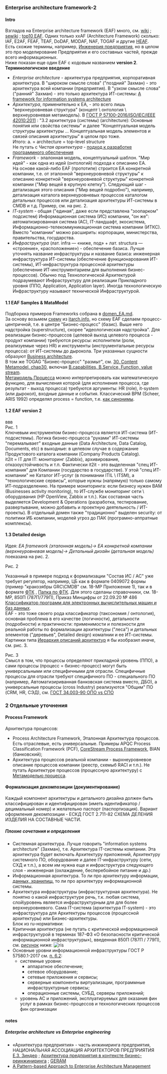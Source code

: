 ### Enterprise architecture framework-2
#### Intro
Взгладов на Enterprise architecture framework (EAF) много, см. [wiki](https://en.wikipedia.org/wiki/Enterprise_architecture_framework) ; [sewiki](http://sewiki.ru/%D0%9A%D0%B0%D1%82%D0%B5%D0%B3%D0%BE%D1%80%D0%B8%D1%8F:%D0%90%D1%80%D1%85%D0%B8%D1%82%D0%B5%D0%BA%D1%82%D1%83%D1%80%D0%BD%D1%8B%D0%B5_%D0%BF%D0%BE%D0%B4%D1%85%D0%BE%D0%B4%D1%8B) ; [top10 EAF](https://terrafirma.com.au/architecture/top-10-enterprise-architecture-frameworks/). Одних только xxAF (Architecture Framework) сколько: IAF, E2AF, FEAF, TEAF, DoDAF, MODAF, NAF, TOGAF и другие [HEAF](https://scialert.net/fulltext/?doi=tasr.2016.33.43).   
Есть схожие термины, например, [Инженерия предприятия](http://sewiki.ru/%D0%98%D0%BD%D0%B6%D0%B5%D0%BD%D0%B5%D1%80%D0%B8%D1%8F_%D0%BF%D1%80%D0%B5%D0%B4%D0%BF%D1%80%D0%B8%D1%8F%D1%82%D0%B8%D1%8F), но в целом это про моделирование Предприятия и его составных частей, прежде всего информационных.    
Ниже показан еще один EAF с кодовым названием **version 2**.  
**Терминологичское введение**  
- *Enterprise architecture* - архитектура предприятия, корпоративная архитектура. В "широком смысле слова" ("поздний" Захман) - это архитектура всей компании (предприятия).  В "узком смысле слова" ("ранний" Захман) - это только архитектура ИТ-системы: [A framework for information systems architecture](https://studfile.net/preview/5762248/page:4/)  
- *Архитектура*, применительно к EA, - это всего лишь "верхнеуровневая структура" (концепт \ онтология \ верхнеуровневая метамодель). В [ГОСТ Р 57100-2016/ISO/IEC/IEEE 42010:2011](https://npalib.ru/2016/09/22/gost-r-57100-2016-iso-iec-ieee-42010-2011-id272523/p6/) : "3.2 архитектура (системы) (architecture):  Основные понятия или свойства системы" и далее "Концептуальная модель структуры архитектуры ... Концептуальная модель элементов и связей описания архитектуры" в целом про тоже.  
Итого: a. = architecture = top-level structure   
Не путать с *Чистая архитектура* - [подход к разработке программного обеспечения](https://habr.com/ru/articles/905148/)  
- *Framework* - элалонная модель, концептуальный шаблон. "Мир идей" - как одна из идей (онтологий) подхода к описанию EA.  
На основе какой-либо EAF (прототипе) строится EA конкретной компании, т.е. от  эталонной "верхнеуровневой структуры" к описанию конкретной "верхнеуровневой структуры" конкретной компании ("Мир вещей в крупную клетку"). Следующий шаг - детализация этого описания ("Мир вещей подробно"), например, детализация каталога верхнеуровневых процессов каталогом детальных процессов или детализация архитектуры ИТ-системы в CMDB и т.д. Пример, см. на рис. 2.   
- *IT-system* - общая ("единая", даже если представлена "зоопарком" подсистем) Информационная система (ИС) компании, "он же": автоматизированная система (АС), IT-ландшафт, экосистема, Информационно-телекоммуникационная система компании (ИТКС). Вместо "компании" можно расширить: корпорации, министерства, правительства, государства.  
- *Инфраструктура* (лат. infra — «ниже, под» + лат. structura — «строение», «расположение») - обеспечение базиса. Лучше уточнять название инфраструктуры и название базиса: инженерная инфраструктура ИТ-системы (обеспечение функционарования ИТ-системы), ИТ-инфраструктура процессной архитектуры (обеспечение ИТ-инструментарием для выполнения бизнес-процессов). Обычно под Технологической Архитектурой подраумевают Инфраструктуру для реализации Прикладного уровня (ППО, Application, Application layer). Иногда технологическую Инфраструктуру называют технической Инфраструктурой.  

#### 1.1 EAF Samples & MataModel
Подборкка примеров Frameworks собрана в [domen_EA.md](https://github.com/bpmbpm/doc/blob/main/EA/GOST/domen_EA.md).   
За основу возьмем [схему](https://blogger.googleusercontent.com/img/b/R29vZ2xl/AVvXsEg86WC93GrNXJZR4NOaxTb-v_CcKggw2MKtjGfRh-Rr1i7qt-ynMXoC6pzyrC_4i9eMErAMPYf3juoz86pfF5O3dJkIGiCYNr51dIvDzSXaHsEXJYMcnvldmu_dwR4eyGKMsU5LAq-p9DYF/s16000/architecturetypes+%25281%2529.png) из [itarch.info](https://www.itarch.info/2020/05/what-is-it-architecture-and-different.html), но схему EAF сделаем процесс-центричной, т.е. в центре "Бизнес-процесс" (базис). Выше него надстройка (superstructure), скорее "идеологическая надстройка". Для реализации бизнес-процессов (целевой выход целевого процесса - продукт компании) требуются ресурсы: исполнители (роли, реализуемые через HR) и инструменты (инструментальные ресурсы процесса): от ИТ-системы до дырокола. Три указанных сущности образуют 
[Business architecture](https://github.com/bpmbpm/doc/tree/main/EA/BizArch).  
В том же TOGAG "Бизнес-процесс" "размыт", см. [30. Content Metamodel, chap30](https://pubs.opengroup.org/architecture/togaf9-doc/arch/chap30.html), включая [B.capabilities, B.Service, Function, value stream](https://pubs.opengroup.org/architecture/togaf9-doc/arch/Figures/34_contentfwk6.png).  
[Метамодель Процесса](https://github.com/bpmbpm/doc/blob/main/METAMODEL/PROCESS/process.md) можно интерпретировать как математическую функцию, для вычисления которой (для исполнения процесса, где результат - выход процесса) требуются аргументы: HR (role), it-system (или дырокол), входные данные и события. Классический BPM (Scheer, ARIS 1992) определял process = function, т.е. [как синонимы](https://habr.com/ru/articles/763910/). 

#### 1.2 EAF version 2
ввв  
Рис. 1  
Ключевым инструментом бизнес-процесса является ИТ-система (ИТ-подсистемы). Логика бизнес-процесса "руками" ИТ-системы "перемалывает" входные данные (Data Architecture, Data Catalog, Documents, etc) в выходные: в целевом случае в содержание Продуктового каталога компании (Company Products Catalog).  
it2it = IT для IT: мониторинг (Zabbix), архивирование, отказоустойчивость и т.п. Фактически it2it - это выделенная "спец ИТ-компания" для Компании (государство в государстве). У этой "спец ИТ-компании" не Каталог ИТ-услуг (в понимании ITIL \ ITSM), а  "технологические сервисы", которые нужны (напрямую) только самому ИТ-подразделению. На примере мониторинга: если бизнесу нужен BAM (Businesses activity monitoring), то ИТ-службе мониторинг сети \ оборудования (HP OpenView, Zabbix и т.п.). Как составная часть выделяется Development & Operations (разработка, тестирование, развертывание, можно добавить и проектную деятельность / ИТ-проекты).
В отдельный домен также "традиционно" выделен security: от политики ИБ компании, моделей угроз до ПАК (програмно-аппратные комплексы).
#### 1.3 Detailed design
Идея: *EA framework (эталонная модель)-> EA конкретной компании (верхнеуровневая модель)-> Детальный дизайн (детальная модель)* поеказана на рис. 2.

Рис. 2  

Указанный в примере подход к формализации "Состав ИС / АС" уже требует регулятор, например, ЦБ как в формате 0409072 формы (пример "кракозябры GRC\CMDB" см. 18-МР Приложение 1), так и в формате [ФТК](https://naufor.ru/download/conference/online_10122024/pres/6.pdf#page=8) , [Папка по ФТК](https://github.com/bpmbpm/doc/tree/main/EA/GOST/FTK). Для этого сделаны справочники, см. 18-МР, 850П (787П/779П), Приказ Минцифры  от 22.09.20 № 486 [Классификатор программ для электронных вычислительных машин и баз данных](https://adm.digital.gov.ru/app/uploads/2023/09/prikaz-%E2%84%96-486.pdf).  
EAF - это тоже своего рода классификатор (таксономия / онтология), основная проблема в его качестве (логичности), детальности (подробности) и практичности: применимости и полезности для реальной работы по формализации архитектуры ("леса") и детальных элементов ("деревьев", Detailed design) комапнии и ее ИТ-системы. Картинки типа [Иерархия описаний архитектур](https://intuit.ru/studies/mini_mba/944/courses/152/lecture/4236?page=8) я бы изобразил иначе, см. рис. 3.

Рис. 3  
Смысл в том, что процессы определяют прикладной уровень (ППО), а сами процессы (процесс = бизнес-процесс) могут быть универсальными или специфичными для отрасли. Специфичные процессы для отрасли требуют специфичного ПО - специального ПО (например, Автоматизириванная банковская система вместо, ДБО), а универсальные процессы (сross Industry) реализуются "Общим" ПО (CRM, HR, СЭД), см. [ГОСТ 34.003-90 ОПО vs СПО](https://dokipedia.ru/paragraph/5150744/49)  

### 2 Отдельные уточнения
#### Process Framework
Архитектура процессов:
- Process Architecture Framework, Эталонная Архитектура процессов. Есть отраслевые, есть универсальные. Примеры APQC Process Classification Framework (PCF), [CoreStream Process Framework](https://vc.ru/id1412386/1951507-klyuchevye-processy-organizatsii-s-corestream-i-apqc), BIAN (банковский);
- Архитектура процессов реальной компании - вырхнеуровневое описание процессов компании (реестр, схемыб RACI и т.п.). 
Не путать Архитектурe процессов (процессную архитектуру) с [Метамоделью процесса](https://github.com/bpmbpm/doc/blob/main/METAMODEL/PROCESS/process.md).
#### Формализация декомпозиции (документирование)
Каждый компонент архитектуры и детального дизайна должен быть классифицирован и идентифицирован (иметь идентификатор / децимальный номер) и желательно паспорт (паспортизация). Вариант оформления декомпозиции - ЕСКД ГОСТ 2.711-82 СХЕМА ДЕЛЕНИЯ ИЗДЕЛИЯ НА СОСТАВНЫЕ ЧАСТИ.   
##### Плохие сочетания и определения
- Системная архитектура. Лучше говорить "information systems architecture" (Захман), т.е. Архитектура IT-системы компании. Эта архитектура будет включать Архитектуру приложений, Архитектуру системного ПО, оборудование и далее IT-инфраструктуру (сети, СХД и т.п.), а всем им нужна еще и инфраструктура следующего слоя - инженерная (охлаждение, бесперебойное питание и др.) 
- Информационная архитектура. То ли про архитектуру информации, [данных, хранилищ](https://habr.com/ru/companies/otus/articles/911874/), то ли про архитектуру информационной системы. 
- Архитектура инфраструктуры (инфраструктурная архитектура). Не понятно о какой инфраструктуре речь, т.к. любая система, слой\уровень является инфраструктурным для для более верхнеуровневого. Сама IT-система (архитектура IT-system) - это инфраструктура для Архитектуры процессов (процессной архитектуры) или Бизнес-архитектуры.  
Блок из ru-нормативки:
- Критичная архитектура (не путать с критической информационной инфраструктурой в терминах 187-ФЗ «О безопасности критической информационной инфраструктуры»), введенная 850П (787П / 779П), см. [рисунок](https://ib-bank.ru/bisjournal/post/1872) ниже:
  ![ris](https://ib-bank.ru/cdn-cgi/image/quality=75/https://journal.ib-bank.ru/files/images/05_ignatyeva_01.jpg "Рисунок. Схематичное изображение критичной архитектуры")
- Основные уровни информационной инфраструктуры ГОСТ Р 57580.1-2017 см. [п. 6.2](https://meganorm.ru/Index2/1/4293744/4293744380.htm):
    - системные уровни:
        - аппаратное обеспечение;
        - сетевое оборудование;
        - сетевые приложения и сервисы;
        - серверные компоненты виртуализации, программные инфраструктурные сервисы;
        - операционные системы, СУБД, серверы приложений;    
    - уровень АС и приложений, эксплуатируемых для оказания фин услуг в рамках бизнес-процессов и технологических процессов фин организации
#### notes
##### Enterprise architecture vs Enterprise engineering
- «Архитектура предприятия» - часть инжиниринга предприятия, НАЦИОНАЛЬНАЯ АССОЦИАЦИЯ АРХИТЕКТОРОВ ПРЕДПРИЯТИЯ [Е.З. Зиндер](https://enterprisearchitect.ru/data/documents/ZINDER-Rasshiryayushchayasya-Paradigma-Inzhiniringa-Predpriyatiya.pdf) ; [Архитектура предприятия в контексте бизнес-реинжиниринга](https://www.iemag.ru/analitics/detail.php?ID=18024) ; [GERAM](http://sewiki.ru/GERAM)
- [A Pattern-based Approach to Enterprise Architecture Management](https://mediatum.ub.tum.de/doc/808722/808722.pdf)


